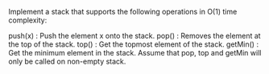 Implement a stack that supports the following operations in O(1) time complexity:

push(x) : Push the element x onto the stack.
pop() : Removes the element at the top of the stack.
top() : Get the topmost element of the stack.
getMin() : Get the minimum element in the stack.
Assume that pop, top and getMin will only be called on non-empty stack.
